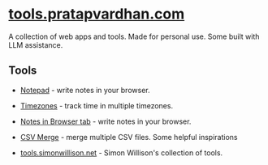 # [tools.pratapvardhan.com](https://tools.pratapvardhan.com)

A collection of web apps and tools.
Made for personal use.
Some built with LLM assistance.

## Tools

- [Notepad](notepad/) - write notes in your browser.
- [Timezones](timezones/) - track time in multiple timezones.
- [Notes in Browser tab](https://pratapvardhan.com/notes/browser/note-taking/) - write notes in your browser.
- [CSV Merge](csv-merge/) - merge multiple CSV files.
Some helpful inspirations

- [tools.simonwillison.net](https://tools.simonwillison.net) - Simon Willison's collection of tools.
